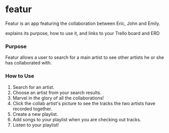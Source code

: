 # featur

Featur is an app featuring the collaboration between Eric, John and Emily.

explains its purpose, how to use it, and links to your Trello board and ERD

### Purpose
Featur allows a user to search for a main artist to see other artists he or she has collaborated with. 

### How to Use
1. Search for an artist.
2. Choose an artist from your search results.
3. Marvel in the glory of all the collaborations!
3. Click the collab artist's picture to see the tracks the two artists have recorded together.
4. Create a new playlist. 
5. Add songs to your playlist when you are checking out tracks.
6. Listen to your playlist!




